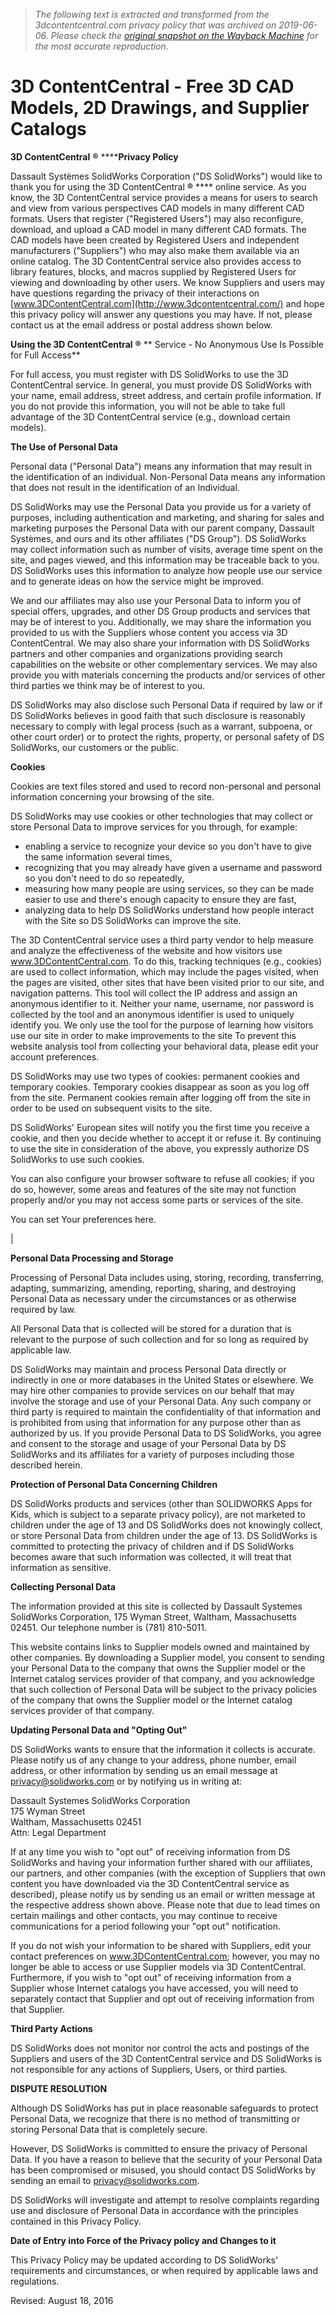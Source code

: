 > *The following text is extracted and transformed from the 3dcontentcentral.com privacy policy that was archived on 2019-06-06. Please check the [original snapshot on the Wayback Machine](https://web.archive.org/web/20190606023642id_/http%3A//www.3dcontentcentral.com/Privacy-Statement.aspx) for the most accurate reproduction.*

# 3D ContentCentral - Free 3D CAD Models, 2D Drawings, and Supplier Catalogs

**3D ContentCentral** **®** ******Privacy Policy**

Dassault Systèmes SolidWorks Corporation ("DS SolidWorks") would like to thank you for using the 3D ContentCentral **®** **** online service. As you know, the 3D ContentCentral service provides a means for users to search and view from various perspectives CAD models in many different CAD formats. Users that register ("Registered Users") may also reconfigure, download, and upload a CAD model in many different CAD formats. The CAD models have been created by Registered Users and independent manufacturers ("Suppliers") who may also make them available via an online catalog. The 3D ContentCentral service also provides access to library features, blocks, and macros supplied by Registered Users for viewing and downloading by other users. We know Suppliers and users may have questions regarding the privacy of their interactions on [www.3DContentCentral.com](http://www.3dcontentcentral.com/) and hope this privacy policy will answer any questions you may have. If not, please contact us at the email address or postal address shown below.

**Using the 3D ContentCentral** **®** ** Service - No Anonymous Use Is Possible for Full Access**

For full access, you must register with DS SolidWorks to use the 3D ContentCentral service. In general, you must provide DS SolidWorks with your name, email address, street address, and certain profile information. If you do not provide this information, you will not be able to take full advantage of the 3D ContentCentral service (e.g., download certain models).

**The Use of Personal Data**

Personal data ("Personal Data") means any information that may result in the identification of an individual. Non-Personal Data means any information that does not result in the identification of an Individual.

DS SolidWorks may use the Personal Data you provide us for a variety of purposes, including authentication and marketing, and sharing for sales and marketing purposes the Personal Data with our parent company, Dassault Systèmes, and ours and its other affiliates ("DS Group"). DS SolidWorks may collect information such as number of visits, average time spent on the site, and pages viewed, and this information may be traceable back to you. DS SolidWorks uses this information to analyze how people use our service and to generate ideas on how the service might be improved.

We and our affiliates may also use your Personal Data to inform you of special offers, upgrades, and other DS Group products and services that may be of interest to you. Additionally, we may share the information you provided to us with the Suppliers whose content you access via 3D ContentCentral. We may also share your information with DS SolidWorks partners and other companies and organizations providing search capabilities on the website or other complementary services. We may also provide you with materials concerning the products and/or services of other third parties we think may be of interest to you.

DS SolidWorks may also disclose such Personal Data if required by law or if DS SolidWorks believes in good faith that such disclosure is reasonably necessary to comply with legal process (such as a warrant, subpoena, or other court order) or to protect the rights, property, or personal safety of DS SolidWorks, our customers or the public.

**Cookies**

Cookies are text files stored and used to record non-personal and personal information concerning your browsing of the site.

DS SolidWorks may use cookies or other technologies that may collect or store Personal Data to improve services for you through, for example:

  * enabling a service to recognize your device so you don't have to give the same information several times, 
  * recognizing that you may already have given a username and password so you don't need to do so repeatedly, 
  * measuring how many people are using services, so they can be made easier to use and there's enough capacity to ensure they are fast, 
  * analyzing data to help DS SolidWorks understand how people interact with the Site so DS SolidWorks can improve the site. 



The 3D ContentCentral service uses a third party vendor to help measure and analyze the effectiveness of the website and how visitors use www.3DContentCentral.com. To do this, tracking techniques (e.g., cookies) are used to collect information, which may include the pages visited, when the pages are visited, other sites that have been visited prior to our site, and navigation patterns. This tool will collect the IP address and assign an anonymous identifier to it. Neither your name, username, nor password is collected by the tool and an anonymous identifier is used to uniquely identify you. We only use the tool for the purpose of learning how visitors use our site in order to make improvements to the site To prevent this website analysis tool from collecting your behavioral data, please edit your account preferences.

DS SolidWorks may use two types of cookies: permanent cookies and temporary cookies. Temporary cookies disappear as soon as you log off from the site. Permanent cookies remain after logging off from the site in order to be used on subsequent visits to the site.

DS SolidWorks' European sites will notify you the first time you receive a cookie, and then you decide whether to accept it or refuse it. By continuing to use the site in consideration of the above, you expressly authorize DS SolidWorks to use such cookies.

You can also configure your browser software to refuse all cookies; if you do so, however, some areas and features of the site may not function properly and/or you may not access some parts or services of the site.

You can set Your preferences here.

| 

**Personal Data Processing and Storage**

Processing of Personal Data includes using, storing, recording, transferring, adapting, summarizing, amending, reporting, sharing, and destroying Personal Data as necessary under the circumstances or as otherwise required by law.

All Personal Data that is collected will be stored for a duration that is relevant to the purpose of such collection and for so long as required by applicable law.

DS SolidWorks may maintain and process Personal Data directly or indirectly in one or more databases in the United States or elsewhere. We may hire other companies to provide services on our behalf that may involve the storage and use of your Personal Data. Any such company or third party is required to maintain the confidentiality of that information and is prohibited from using that information for any purpose other than as authorized by us. If you provide Personal Data to DS SolidWorks, you agree and consent to the storage and usage of your Personal Data by DS SolidWorks and its affiliates for a variety of purposes including those described herein.

**Protection of Personal Data Concerning Children**

DS SolidWorks products and services (other than SOLIDWORKS Apps for Kids, which is subject to a separate privacy policy), are not marketed to children under the age of 13 and DS SolidWorks does not knowingly collect, or store Personal Data from children under the age of 13. DS SolidWorks is committed to protecting the privacy of children and if DS SolidWorks becomes aware that such information was collected, it will treat that information as sensitive.

**Collecting Personal Data**

The information provided at this site is collected by Dassault Systemes SolidWorks Corporation, 175 Wyman Street, Waltham, Massachusetts 02451. Our telephone number is (781) 810-5011.

This website contains links to Supplier models owned and maintained by other companies. By downloading a Supplier model, you consent to sending your Personal Data to the company that owns the Supplier model or the Internet catalog services provider of that company, and you acknowledge that such collection of Personal Data will be subject to the privacy policies of the company that owns the Supplier model or the Internet catalog services provider of that company.

**Updating Personal Data and "Opting Out"**

DS SolidWorks wants to ensure that the information it collects is accurate. Please notify us of any change to your address, phone number, email address, or other information by sending us an email message at [privacy@solidworks.com](mailto:privacy@solidworks.com) or by notifying us in writing at:

Dassault Systemes SolidWorks Corporation  
175 Wyman Street  
Waltham, Massachusetts 02451  
Attn: Legal Department 

If at any time you wish to "opt out" of receiving information from DS SolidWorks and having your information further shared with our affiliates, our partners, and other companies (with the exception of Suppliers that own content you have downloaded via the 3D ContentCentral service as described), please notify us by sending us an email or written message at the respective address shown above. Please note that due to lead times on certain mailings and other contacts, you may continue to receive communications for a period following your "opt out" notification. 

If you do not wish your information to be shared with Suppliers, edit your contact preferences on www.3DContentCentral.com; however, you may no longer be able to access or use Supplier models via 3D ContentCentral. Furthermore, if you wish to "opt out" of receiving information from a Supplier whose Internet catalogs you have accessed, you will need to separately contact that Supplier and opt out of receiving information from that Supplier.

**Third Party Actions**

DS SolidWorks does not monitor nor control the acts and postings of the Suppliers and users of the 3D ContentCentral service and DS SolidWorks is not responsible for any actions of Suppliers, Users, or third parties.

**DISPUTE RESOLUTION**

Although DS SolidWorks has put in place reasonable safeguards to protect Personal Data, we recognize that there is no method of transmitting or storing Personal Data that is completely secure.

However, DS SolidWorks is committed to ensure the privacy of Personal Data. If you have a reason to believe that the security of your Personal Data has been compromised or misused, you should contact DS SolidWorks by sending an email to [privacy@solidworks.com](mailto:privacy@SolidWorks.com).

DS SolidWorks will investigate and attempt to resolve complaints regarding use and disclosure of Personal Data in accordance with the principles contained in this Privacy Policy.

**Date of Entry into Force of the Privacy policy and Changes to it**

This Privacy Policy may be updated according to DS SolidWorks' requirements and circumstances, or when required by applicable laws and regulations. 

Revised: August 18, 2016

